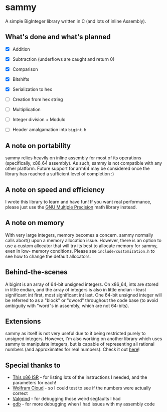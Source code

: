 # sammy

A simple BigInteger library written in C (and lots of inline Assembly).

## What's done and what's planned
 - [x] Addition
 - [x] Subtraction (underflows are caught and return 0)
 - [x] Comparison
 - [x] Bitshifts
 - [x] Serialization to hex
 - [ ] Creation from hex string
 - [ ] Multiplication
 - [ ] Integer division + Modulo
 - [ ] Header amalgamation into `bigint.h`


## A note on portability

sammy relies heavily on inline assembly for most of its operations
(specifically, x86_64 assembly). As such, sammy is not compatible with any other
platform. Future support for arm64 may be considered once the library has
reached a sufficient level of completion :)

## A note on speed and efficiency

I wrote this library to learn and have fun! If you want real performance, please
just use the [GNU Multiple Precision](https://gmplib.org) math library instead.

## A note on memory

With very large integers, memory becomes a concern. sammy normally calls abort()
upon a memory allocation issue. However, there is an option to use a custom
allocator that will try its best to allocate memory for sammy, even in low-
memory conditions. Please see `include/customization.h` to see how to change
the default allocators.

## Behind-the-scenes

A bigint is an array of 64-bit unsigned integers. On x86_64, ints are stored
in little endian, and the array of integers is also in little endian - least
significant int first, most significant int last. One 64-bit unsigned integer
will be referred to as a "block" or "qword" throughout the code base (to avoid
ambiguity with "word"s in assembly, which are not 64-bits).

## Extensions

sammy as itself is not very useful due to it being restricted purely to unsigned
integers. However, I'm also working on another library which uses sammy to
manipulate integers, but is capable of representing all rational numbers (and
approximates for real numbers). Check it out [here](https://github.com/ohnxmath/taylor)!

## Special thanks to

 - [This x86 ISR](http://x86.renejeschke.de/) - for listing lots of the instructions I needed, and the parameters for each!
 - [Wolfram Cloud](https://sandbox.open.wolframcloud.com) - so I could test to see if the numbers were actually correct
 - [Valgrind](http://valgrind.org/) - for debugging those weird segfaults I had
 - [gdb](https://www.gnu.org/software/gdb/) - for more debugging when I had issues with my assembly code
